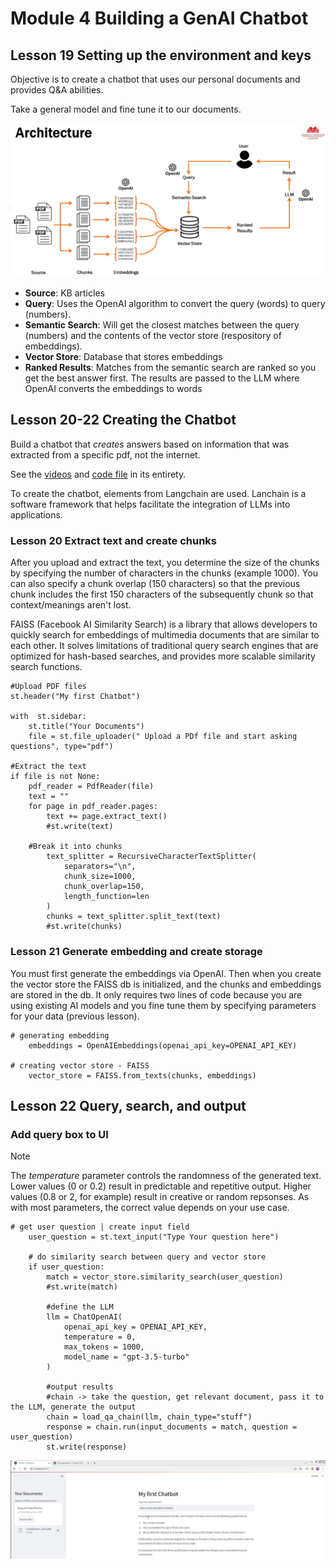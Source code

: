 # Module 4 Building a GenAI Chatbot

## Lesson 19 Setting up the environment and keys

Objective is to create a chatbot that uses our personal documents and provides Q&A abilities.

Take a general model and fine tune it to our documents.

![chatbot architecture](./assets/chatbot_architecture.png)

* **Source**: KB articles
* **Query**: Uses the OpenAI algorithm to convert the query (words) to query (numbers).
* **Semantic Search**: Will get the closest matches between the query (numbers) and the contents of the vector store (respository of embeddings).
* **Vector Store**: Database that stores embeddings
* **Ranked Results**: Matches from the semantic search are ranked so you get the best answer first. The results are passed to the LLM where OpenAI converts the embeddings to words

## Lesson 20-22 Creating the Chatbot

Build a chatbot that _creates_ answers based on information that was extracted from a specific pdf, not the internet.

See the [videos](https://www.udemy.com/course/generative-ai-for-beginners-b/learn/lecture/40913804#overview) and [code file](./assets/Chatbot+Code.txt) in its entirety.

To create the chatbot, elements from Langchain are used. Lanchain is a software framework that helps facilitate the integration of LLMs into applications.

### Lesson 20 Extract text and create chunks
After you upload and extract the text, you determine the size of the chunks by specifying the number of characters in the chunks (example 1000). You can also specify a chunk overlap (150 characters) so that the previous chunk includes the first 150 characters of the subsequently chunk so that context/meanings aren't lost. 

FAISS (Facebook AI Similarity Search) is a library that allows developers to quickly search for embeddings of multimedia documents that are similar to each other. It solves limitations of traditional query search engines that are optimized for hash-based searches, and provides more scalable similarity search functions.

```
#Upload PDF files
st.header("My first Chatbot")

with  st.sidebar:
    st.title("Your Documents")
    file = st.file_uploader(" Upload a PDf file and start asking questions", type="pdf")

#Extract the text
if file is not None:
    pdf_reader = PdfReader(file)
    text = ""
    for page in pdf_reader.pages:
        text += page.extract_text()
        #st.write(text)

    #Break it into chunks
        text_splitter = RecursiveCharacterTextSplitter(
            separators="\n",
            chunk_size=1000,
            chunk_overlap=150,
            length_function=len
        )
        chunks = text_splitter.split_text(text)
        #st.write(chunks)    
```

### Lesson 21 Generate embedding and create storage

You must first generate the embeddings via OpenAI. Then when you create the vector store the FAISS db is initialized, and the chunks and embeddings are stored in the db. It only requires two lines of code because you are using existing AI models and you fine tune them by specifying parameters for your data (previous lesson).

```
# generating embedding
    embeddings = OpenAIEmbeddings(openai_api_key=OPENAI_API_KEY)

# creating vector store - FAISS
    vector_store = FAISS.from_texts(chunks, embeddings)
```

## Lesson 22 Query, search, and output

### Add query box to UI

> [!Note]
> The _temperature_ parameter controls the randomness of the generated text. Lower values (0 or 0.2) result in predictable and repetitive output. Higher values (0.8 or 2, for example) result in creative or random repsonses. As with most parameters, the correct value depends on your use case.

```
# get user question | create input field
    user_question = st.text_input("Type Your question here")

    # do similarity search between query and vector store
    if user_question:
        match = vector_store.similarity_search(user_question)
        #st.write(match)

        #define the LLM
        llm = ChatOpenAI(
            openai_api_key = OPENAI_API_KEY,
            temperature = 0,
            max_tokens = 1000,
            model_name = "gpt-3.5-turbo"
        )

        #output results
        #chain -> take the question, get relevant document, pass it to the LLM, generate the output
        chain = load_qa_chain(llm, chain_type="stuff")
        response = chain.run(input_documents = match, question = user_question)
        st.write(response)
```
![chatbot example](./assets/lesson_20-22_chatbot.png)






